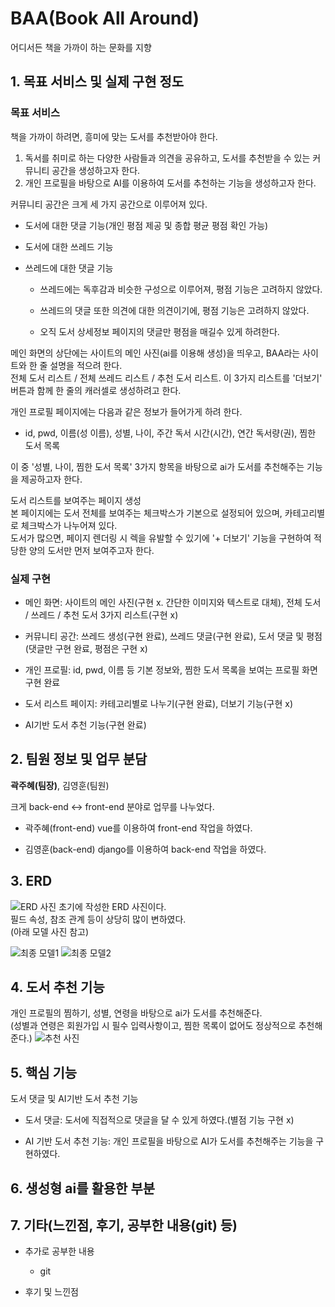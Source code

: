 # BAA(Book All Around)
어디서든 책을 가까이 하는 문화를 지향

## 1. 목표 서비스 및 실제 구현 정도

### 목표 서비스
책을 가까이 하려면, 흥미에 맞는 도서를 추천받아야 한다.

1. 독서를 취미로 하는 다양한 사람들과 의견을 공유하고, 도서를 추천받을 수 있는 커뮤니티 공간을 생성하고자 한다.
2. 개인 프로필을 바탕으로 AI를 이용하여 도서를 추천하는 기능을 생성하고자 한다.


커뮤니티 공간은 크게 세 가지 공간으로 이루어져 있다.
- 도서에 대한 댓글 기능(개인 평점 제공 및 종합 평균 평점 확인 가능)
- 도서에 대한 쓰레드 기능
- 쓰레드에 대한 댓글 기능

    + 쓰레드에는 독후감과 비슷한 구성으로 이루어져, 평점 기능은 고려하지 않았다.

    + 쓰레드의 댓글 또한 의견에 대한 의견이기에, 평점 기능은 고려하지 않았다.

    + 오직 도서 상세정보 페이지의 댓글만 평점을 매길수 있게 하려한다.


메인 화면의 상단에는 사이트의 메인 사진(ai를 이용해 생성)을 띄우고, BAA라는 사이트와 한 줄 설명을 적으려 한다.    \
전체 도서 리스트 / 전체 쓰레드 리스트 / 추천 도서 리스트. 이 3가지 리스트를 '더보기' 버튼과 함께 한 줄의 캐러셀로 생성하려고 한다.


개인 프로필 페이지에는 다음과 같은 정보가 들어가게 하려 한다.
- id, pwd, 이름(성 이름), 성별, 나이, 주간 독서 시간(시간), 연간 독서량(권), 찜한 도서 목록

이 중 '성별, 나이, 찜한 도서 목록' 3가지 항목을 바탕으로 ai가 도서를 추천해주는 기능을 제공하고자 한다.


도서 리스트를 보여주는 페이지 생성  \
본 페이지에는 도서 전체를 보여주는 체크박스가 기본으로 설정되어 있으며, 카테고리별로 체크박스가 나누어져 있다.  \
도서가 많으면, 페이지 렌더링 시 렉을 유발할 수 있기에 '+ 더보기' 기능을 구현하여 적당한 양의 도서만 먼저 보여주고자 한다.


### 실제 구현
- 메인 화면: 사이트의 메인 사진(구현 x. 간단한 이미지와 텍스트로 대체), 전체 도서 / 쓰레드 / 추천 도서 3가지 리스트(구현 x)

- 커뮤니티 공간: 쓰레드 생성(구현 완료), 쓰레드 댓글(구현 완료), 도서 댓글 및 평점(댓글만 구현 완료, 평점은 구현 x)

- 개인 프로필: id, pwd, 이름 등 기본 정보와, 찜한 도서 목록을 보여는 프로필 화면 구현 완료

- 도서 리스트 페이지: 카테고리별로 나누기(구현 완료), 더보기 기능(구현 x)

- AI기반 도서 추천 기능(구현 완료)



## 2. 팀원 정보 및 업무 분담
**곽주혜(팀장)**, 김영훈(팀원)

크게 back-end <-> front-end 분야로 업무를 나누었다.

- 곽주혜(front-end)
vue를 이용하여 front-end 작업을 하였다.


- 김영훈(back-end)
django를 이용하여 back-end 작업을 하였다.


## 3. ERD
![ERD 사진](ERD.PNG)
초기에 작성한 ERD 사진이다. \
필드 속성, 참조 관계 등이 상당히 많이 변하였다. \
(아래 모델 사진 참고)

![최종 모델1](final_model1.PNG)
![최종 모델2](final_model2.PNG)


## 4. 도서 추천 기능
개인 프로필의 찜하기, 성별, 연령을 바탕으로 ai가 도서를 추천해준다. \
(성별과 연령은 회원가입 시 필수 입력사항이고, 찜한 목록이 없어도 정상적으로 추천해준다.)
![추천 사진](recommend_books.PNG)


## 5. 핵심 기능
도서 댓글 및 AI기반 도서 추천 기능
- 도서 댓글: 도서에 직접적으로 댓글을 달 수 있게 하였다.(별점 기능 구현 x)

- AI 기반 도서 추천 기능: 개인 프로필을 바탕으로 AI가 도서를 추천해주는 기능을 구현하였다.


## 6. 생성형 ai를 활용한 부분



## 7. 기타(느낀점, 후기, 공부한 내용(git) 등)
- 추가로 공부한 내용
    + git



- 후기 및 느낀점



